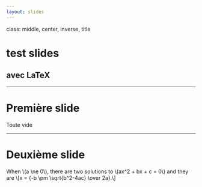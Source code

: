 ```yaml
---
layout: slides
---
```


class: middle, center, inverse, title

# test slides
## avec LaTeX

---

# Première slide

Toute vide

---

# Deuxième slide

<p>
  When \(a \ne 0\), there are two solutions to \(ax^2 + bx + c = 0\) and they are
  \[x = {-b \pm \sqrt{b^2-4ac} \over 2a}.\]
</p>
